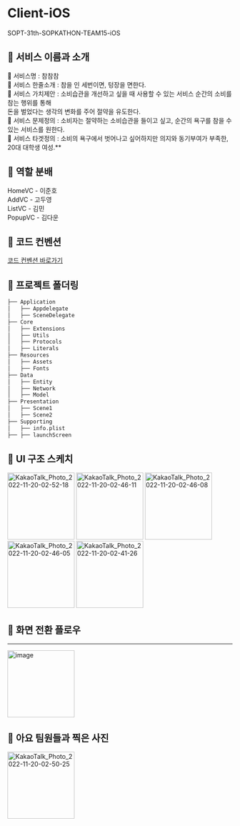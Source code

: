 # Client-iOS
SOPT-31th-SOPKATHON-TEAM15-iOS

## 📌 서비스 이름과 소개
🔔 서비스명 : 참참참 <br>
🔔 서비스 한줄소개 : 참을 인 세번이면, 텅장을 면한다. <br>
🔔 서비스 가치제안 : 소비습관을 개선하고 싶을 때 사용할 수 있는 서비스 순간의 소비를 참는 행위를 통해<br>돈을 벌었다는 생각의 변화를 주어 절약을 유도한다. <br>
🔔 서비스 문제정의 : 소비자는 절약하는 소비습관을 들이고 싶고, 순간의 욕구를 참을 수 있는 서비스를 원한다. <br>
🔔 서비스 타겟정의 : 소비의 욕구에서 벗어나고 싶어하지만 의지와 동기부여가 부족한, 20대 대학생 여성.**

## 📌 역할 분배
HomeVC - 이준호 <br>
AddVC - 고두영 <br>
ListVC - 김민 <br>
PopupVC - 김다운 <br>

## 📌 코드 컨벤션
[코드 컨벤션 바로가기](https://jade-savory-505.notion.site/Code-Convention-47754cc9d9e4454999ec6942edb33975)

## 📌 프로젝트 폴더링

```bash
├── Application
│   ├── Appdelegate
│   ├── SceneDelegate
├── Core
│   ├── Extensions
│   ├── Utils
│   ├── Protocols
│   ├── Literals
├── Resources
│   ├── Assets
│   ├── Fonts
├── Data
│   ├── Entity
│   ├── Network
│   ├── Model
├── Presentation
│   ├── Scene1
│   ├── Scene2
├── Supporting
│   ├── info.plist
├── ├── launchScreen
```

## 📌 UI 구조 스케치
<img width="150" alt="KakaoTalk_Photo_2022-11-20-02-52-18" src="https://user-images.githubusercontent.com/101977975/202864731-773dcfcd-5596-4d62-897b-bbb3f2221b95.jpeg">
<img width="150" alt="KakaoTalk_Photo_2022-11-20-02-46-11" src="https://user-images.githubusercontent.com/101977975/202864739-2046bc49-3e01-40ba-9a97-a3b2aa3cab14.jpeg">
<img width="150" alt="KakaoTalk_Photo_2022-11-20-02-46-08" src="https://user-images.githubusercontent.com/101977975/202864740-bd051b8b-3250-4279-a561-9f6900c122a6.jpeg">
<img width="150" alt="KakaoTalk_Photo_2022-11-20-02-46-05" src="https://user-images.githubusercontent.com/101977975/202864741-9b819299-c4b5-4d75-a391-4f657427a0b5.jpeg">
<img width="150" alt="KakaoTalk_Photo_2022-11-20-02-41-26" src="https://user-images.githubusercontent.com/101977975/202864744-e6dc0951-0a92-4cb8-8c4b-cec1670f79e3.png">


## 📌 화면 전환 플로우
---
<img width="150" alt="image" src="https://user-images.githubusercontent.com/101977975/202864810-b326ae80-80ad-4243-8204-88a0ee3ac206.png">


## 📌 아요 팀원들과 찍은 사진
<img width="150" alt="KakaoTalk_Photo_2022-11-20-02-50-25" src="https://user-images.githubusercontent.com/101977975/202864583-fe35317b-7368-47cb-9f6e-4fabdcfab7e8.jpeg">

